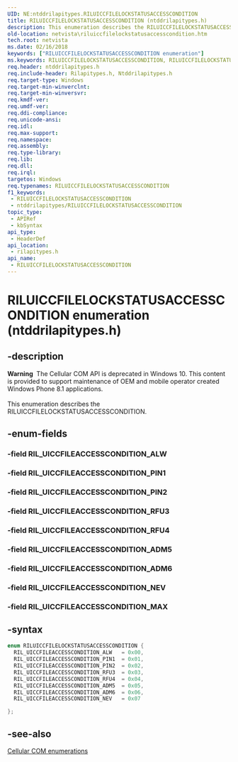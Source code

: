 ```yaml
---
UID: NE:ntddrilapitypes.RILUICCFILELOCKSTATUSACCESSCONDITION
title: RILUICCFILELOCKSTATUSACCESSCONDITION (ntddrilapitypes.h)
description: This enumeration describes the RILUICCFILELOCKSTATUSACCESSCONDITION.
old-location: netvista\riluiccfilelockstatusaccesscondition.htm
tech.root: netvista
ms.date: 02/16/2018
keywords: ["RILUICCFILELOCKSTATUSACCESSCONDITION enumeration"]
ms.keywords: RILUICCFILELOCKSTATUSACCESSCONDITION, RILUICCFILELOCKSTATUSACCESSCONDITION enumeration [Network Drivers Starting with Windows Vista], RIL_UICCFILEACCESSCONDITION_ADM5, RIL_UICCFILEACCESSCONDITION_ADM6, RIL_UICCFILEACCESSCONDITION_ALW, RIL_UICCFILEACCESSCONDITION_NEV, RIL_UICCFILEACCESSCONDITION_PIN1, RIL_UICCFILEACCESSCONDITION_PIN2, RIL_UICCFILEACCESSCONDITION_RFU3, RIL_UICCFILEACCESSCONDITION_RFU4, netvista.riluiccfilelockstatusaccesscondition, rilapitypes/RILUICCFILELOCKSTATUSACCESSCONDITION, rilapitypes/RIL_UICCFILEACCESSCONDITION_ADM5, rilapitypes/RIL_UICCFILEACCESSCONDITION_ADM6, rilapitypes/RIL_UICCFILEACCESSCONDITION_ALW, rilapitypes/RIL_UICCFILEACCESSCONDITION_NEV, rilapitypes/RIL_UICCFILEACCESSCONDITION_PIN1, rilapitypes/RIL_UICCFILEACCESSCONDITION_PIN2, rilapitypes/RIL_UICCFILEACCESSCONDITION_RFU3, rilapitypes/RIL_UICCFILEACCESSCONDITION_RFU4
req.header: ntddrilapitypes.h
req.include-header: Rilapitypes.h, Ntddrilapitypes.h
req.target-type: Windows
req.target-min-winverclnt: 
req.target-min-winversvr: 
req.kmdf-ver: 
req.umdf-ver: 
req.ddi-compliance: 
req.unicode-ansi: 
req.idl: 
req.max-support: 
req.namespace: 
req.assembly: 
req.type-library: 
req.lib: 
req.dll: 
req.irql: 
targetos: Windows
req.typenames: RILUICCFILELOCKSTATUSACCESSCONDITION
f1_keywords:
 - RILUICCFILELOCKSTATUSACCESSCONDITION
 - ntddrilapitypes/RILUICCFILELOCKSTATUSACCESSCONDITION
topic_type:
 - APIRef
 - kbSyntax
api_type:
 - HeaderDef
api_location:
 - rilapitypes.h
api_name:
 - RILUICCFILELOCKSTATUSACCESSCONDITION
---
```


# RILUICCFILELOCKSTATUSACCESSCONDITION enumeration (ntddrilapitypes.h)


## -description

<div class="alert"><b>Warning</b>  The Cellular COM API is deprecated in Windows 10. This content is provided to support maintenance of OEM and mobile operator created Windows Phone 8.1 applications.</div><div> </div>This enumeration describes the RILUICCFILELOCKSTATUSACCESSCONDITION.

## -enum-fields

### -field RIL_UICCFILEACCESSCONDITION_ALW

### -field RIL_UICCFILEACCESSCONDITION_PIN1

### -field RIL_UICCFILEACCESSCONDITION_PIN2

### -field RIL_UICCFILEACCESSCONDITION_RFU3

### -field RIL_UICCFILEACCESSCONDITION_RFU4

### -field RIL_UICCFILEACCESSCONDITION_ADM5

### -field RIL_UICCFILEACCESSCONDITION_ADM6

### -field RIL_UICCFILEACCESSCONDITION_NEV

### -field RIL_UICCFILEACCESSCONDITION_MAX

## -syntax

```cpp
enum RILUICCFILELOCKSTATUSACCESSCONDITION {
  RIL_UICCFILEACCESSCONDITION_ALW   = 0x00,
  RIL_UICCFILEACCESSCONDITION_PIN1  = 0x01,
  RIL_UICCFILEACCESSCONDITION_PIN2  = 0x02,
  RIL_UICCFILEACCESSCONDITION_RFU3  = 0x03,
  RIL_UICCFILEACCESSCONDITION_RFU4  = 0x04,
  RIL_UICCFILEACCESSCONDITION_ADM5  = 0x05,
  RIL_UICCFILEACCESSCONDITION_ADM6  = 0x06,
  RIL_UICCFILEACCESSCONDITION_NEV   = 0x07

};
```

## -see-also

<a href="/previous-versions/windows/hardware/cellular/dn946509(v=vs.85)">Cellular COM enumerations</a>
